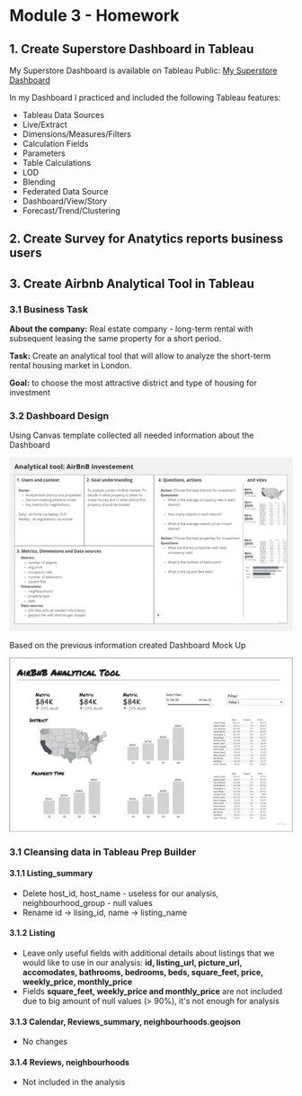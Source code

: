 # Module 3 - Homework

## 1. Create Superstore Dashboard in Tableau

My Superstore Dashboard is available on Tableau Public: [My Superstore Dashboard](https://public.tableau.com/app/profile/nikita.volynets/viz/MySuperstore_Dashboard_16855895573830/KPIDynamicDashboard)

In my Dashboard I practiced and included the following Tableau features:

- Tableau Data Sources
- Live/Extract
- Dimensions/Measures/Filters
- Calculation Fields
- Parameters
- Table Calculations
- LOD
- Blending
- Federated Data Source
- Dashboard/View/Story
- Forecast/Trend/Clustering

## 2. Create Survey for Anatytics reports business users


## 3. Create Airbnb Analytical Tool in Tableau

### 3.1 Business Task

**About the company:** Real estate company - long-term rental with subsequent leasing the same property for a short period.

**Task:** Create an analytical tool that will allow to analyze the short-term rental housing market in London.

**Goal:** to choose the most attractive district and type of housing for investment

### 3.2 Dashboard Design

Using Canvas template collected all needed information about the Dashboard

![Canvas](https://github.com/nikita-volynets/Data-learn-homework/blob/bba638e65739138681c2d9f2cb455a50d339398c/Module%203/Images/Dashboard%20Canvas.jpg)

Based on the previous information created Dashboard Mock Up

![Wireframe](https://github.com/nikita-volynets/Data-learn-homework/blob/07e749c906cbcbc3012db4781429bb0a62375d9e/Module%203/Images/AirBnB%20Wireframe.jpg)

### 3.1 Cleansing data in Tableau Prep Builder

#### 3.1.1 Listing_summary

* Delete host_id, host_name - useless for our analysis, neighbourhood_group - null values
* Rename id -> lising_id, name -> listing_name

#### 3.1.2 Listing

* Leave only useful fields with additional details about listings that we would like to use in our analysis: 
**id, listing_url, picture_url, accomodates, bathrooms, bedrooms, beds, square_feet, price, weekly_price, monthly_price**
* Fields **square_feet, weekly_price and monthly_price** are not included due to big amount of null values (> 90%), it's not enough for analysis

#### 3.1.3 Calendar, Reviews_summary, neighbourhoods.geojson

* No changes

#### 3.1.4 Reviews, neighbourhoods

* Not included in the analysis
